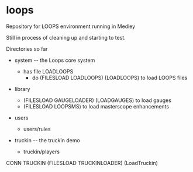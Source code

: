 # loops
Repository for LOOPS environment running in Medley

Still in process of cleaning up and starting to test.

Directories so far

* system -- the Loops core system
  * has file LOADLOOPS
     * do (FILESLOAD LOADLOOPS) (LOADLOOPS) to load LOOPS files
* library
  * (FILESLOAD GAUGELOADER) (LOADGAUGES) to load gauges
  * (FILESLOAD LOOPSMS) to load masterscope enhancements 

* users
   * users/rules
* truckin -- the truckin demo
   * truckin/players
   
   
CONN TRUCKIN
(FILESLOAD TRUCKINLOADER)
(LoadTruckin)
